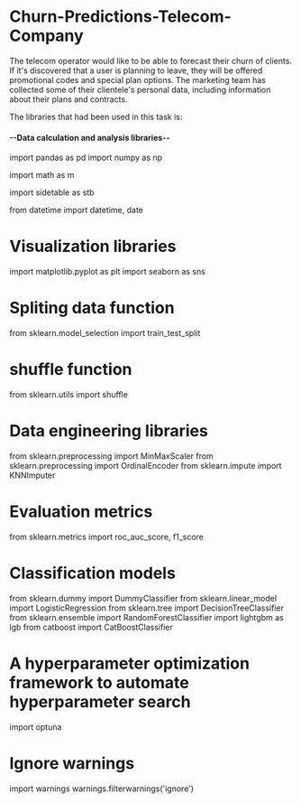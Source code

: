 # Churn-Predictions-Telecom-Company
The telecom operator would like to be able to forecast their churn of clients. If it's discovered that a user is planning to leave, they will be offered promotional codes and special plan options. The marketing team has collected some of their clientele's personal data, including information about their plans and contracts.

The libraries that had been used in this task is:

#### --Data calculation and analysis libraries--

import pandas as pd
import numpy as np

import math as m

import sidetable as stb

from datetime import datetime, date

# Visualization libraries
import matplotlib.pyplot as plt
import seaborn as sns

# Spliting data function
from sklearn.model_selection import train_test_split

# shuffle function
from sklearn.utils import shuffle

# Data engineering libraries
from sklearn.preprocessing import MinMaxScaler
from sklearn.preprocessing import OrdinalEncoder
from sklearn.impute import KNNImputer

# Evaluation metrics 
from sklearn.metrics import roc_auc_score, f1_score

# Classification models
from sklearn.dummy import DummyClassifier
from sklearn.linear_model import LogisticRegression
from sklearn.tree import DecisionTreeClassifier
from sklearn.ensemble import RandomForestClassifier
import lightgbm as lgb
from catboost import CatBoostClassifier

# A hyperparameter optimization framework to automate hyperparameter search
import optuna

# Ignore warnings
import warnings
warnings.filterwarnings('ignore')
